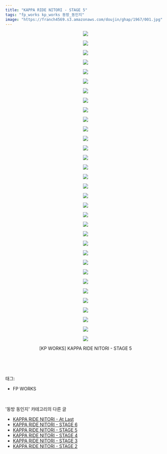 ```yaml
---
title: "KAPPA RIDE NITORI - STAGE 5"
tags: "fp_works kp_works 동방_동인지"
image: "https://franch4569.s3.amazonaws.com/doujin/ghap/1967/001.jpg"
---
```

<div class="article">
<p style="text-align: center; clear: none; float: none;"><img src="{{ site.imgserver2 }}/ghap/1967/001.jpg"/></p>
<p style="text-align: center; clear: none; float: none;"><img src="{{ site.imgserver2 }}/ghap/1967/002.jpg"/></p>
<p style="text-align: center; clear: none; float: none;"><img src="{{ site.imgserver2 }}/ghap/1967/003.jpg"/></p>
<p style="text-align: center; clear: none; float: none;"><img src="{{ site.imgserver2 }}/ghap/1967/004.jpg"/></p>
<p style="text-align: center; clear: none; float: none;"><img src="{{ site.imgserver2 }}/ghap/1967/005.jpg"/></p>
<p style="text-align: center; clear: none; float: none;"><img src="{{ site.imgserver2 }}/ghap/1967/006.jpg"/></p>
<p style="text-align: center; clear: none; float: none;"><img src="{{ site.imgserver2 }}/ghap/1967/007.jpg"/></p>
<p style="text-align: center; clear: none; float: none;"><img src="{{ site.imgserver2 }}/ghap/1967/008.jpg"/></p>
<p style="text-align: center; clear: none; float: none;"><img src="{{ site.imgserver2 }}/ghap/1967/009.jpg"/></p>
<p style="text-align: center; clear: none; float: none;"><img src="{{ site.imgserver2 }}/ghap/1967/010.jpg"/></p>
<p style="text-align: center; clear: none; float: none;"><img src="{{ site.imgserver2 }}/ghap/1967/011.jpg"/></p>
<p style="text-align: center; clear: none; float: none;"><img src="{{ site.imgserver2 }}/ghap/1967/012.jpg"/></p>
<p style="text-align: center; clear: none; float: none;"><img src="{{ site.imgserver2 }}/ghap/1967/013.jpg"/></p>
<p style="text-align: center; clear: none; float: none;"><img src="{{ site.imgserver2 }}/ghap/1967/014.jpg"/></p>
<p style="text-align: center; clear: none; float: none;"><img src="{{ site.imgserver2 }}/ghap/1967/015.jpg"/></p>
<p style="text-align: center; clear: none; float: none;"><img src="{{ site.imgserver2 }}/ghap/1967/016.jpg"/></p>
<p style="text-align: center; clear: none; float: none;"><img src="{{ site.imgserver2 }}/ghap/1967/017.jpg"/></p>
<p style="text-align: center; clear: none; float: none;"><img src="{{ site.imgserver2 }}/ghap/1967/018.jpg"/></p>
<p style="text-align: center; clear: none; float: none;"><img src="{{ site.imgserver2 }}/ghap/1967/019.jpg"/></p>
<p style="text-align: center; clear: none; float: none;"><img src="{{ site.imgserver2 }}/ghap/1967/020.jpg"/></p>
<p style="text-align: center; clear: none; float: none;"><img src="{{ site.imgserver2 }}/ghap/1967/021.jpg"/></p>
<p style="text-align: center; clear: none; float: none;"><img src="{{ site.imgserver2 }}/ghap/1967/022.jpg"/></p>
<p style="text-align: center; clear: none; float: none;"><img src="{{ site.imgserver2 }}/ghap/1967/023.jpg"/></p>
<p style="text-align: center; clear: none; float: none;"><img src="{{ site.imgserver2 }}/ghap/1967/024.jpg"/></p>
<p style="text-align: center; clear: none; float: none;"><img src="{{ site.imgserver2 }}/ghap/1967/025.jpg"/></p>
<p style="text-align: center; clear: none; float: none;"><img src="{{ site.imgserver2 }}/ghap/1967/026.jpg"/></p>
<p style="text-align: center; clear: none; float: none;"><img src="{{ site.imgserver2 }}/ghap/1967/027.jpg"/></p>
<p style="text-align: center; clear: none; float: none;"><img src="{{ site.imgserver2 }}/ghap/1967/028.jpg"/></p>
<p style="text-align: center; clear: none; float: none;"><img src="{{ site.imgserver2 }}/ghap/1967/029.jpg"/></p>
<p style="text-align: center; clear: none; float: none;"><img src="{{ site.imgserver2 }}/ghap/1967/030.jpg"/></p>
<p style="text-align: center; clear: none; float: none;"><img src="{{ site.imgserver2 }}/ghap/1967/031.jpg"/></p>
<p style="text-align: center; clear: none; float: none;"><img src="{{ site.imgserver2 }}/ghap/1967/032.jpg"/></p>
<p style="text-align: center; clear: none; float: none;"><img src="{{ site.imgserver2 }}/ghap/1967/033.jpg"/></p>
<p style="text-align: center; clear: none; float: none;">[KP WORKS] KAPPA RIDE NITORI - STAGE 5</p>
<p><br/></p>
</div><br/>
<div class="tagTrail">
<p>태그: </p>
<ul>
<li>FP WORKS</li>
</ul>
</div><br/>
<div class="another">
<p>'동방 동인지' 카테고리의 다른 글</p>
<ul>
<li><a href="/ghap_1969">KAPPA RIDE NITORI - At Last</a></li>
<li><a href="/ghap_1968">KAPPA RIDE NITORI - STAGE 6</a></li>
<li><a href="/ghap_1967">KAPPA RIDE NITORI - STAGE 5</a></li>
<li><a href="/ghap_1966">KAPPA RIDE NITORI - STAGE 4</a></li>
<li><a href="/ghap_1965">KAPPA RIDE NITORI - STAGE 3</a></li>
<li><a href="/ghap_1964">KAPPA RIDE NITORI - STAGE 2</a></li>
</ul>
</div><br/>
<div class="cb_module cb_fluid">
<div class="cb_wrt cb_profile">
</div><!-- commentList close -->
</div><br/>
